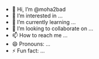 - 👋 Hi, I’m @moha2bad
- 👀 I’m interested in ...
- 🌱 I’m currently learning ...
- 💞️ I’m looking to collaborate on ...
- 📫 How to reach me ...
- 😄 Pronouns: ...
- ⚡ Fun fact: ...

<!---
moha2bad/moha2bad is a ✨ special ✨ repository because its `README.md` (this file) appears on your GitHub profile.
You can click the Preview link to take a look at your changes.
--->
